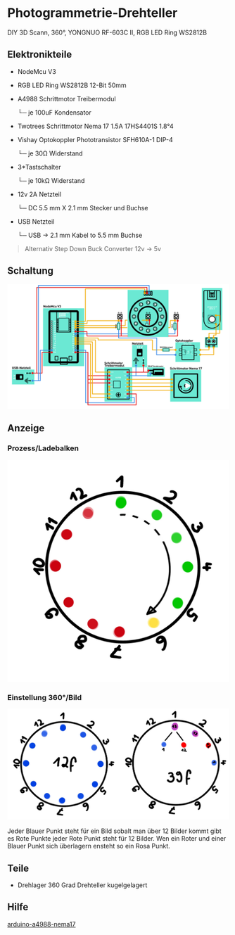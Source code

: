 # Photogrammetrie-Drehteller
DIY 3D Scann, 360°, YONGNUO RF-603C II, RGB LED Ring WS2812B

## Elektronikteile

- NodeMcu V3
- RGB LED Ring WS2812B 12-Bit 50mm
- A4988 Schrittmotor Treibermodul

    └─ je 100uF Kondensator

- Twotrees Schrittmotor Nema 17 1.5A 17HS4401S 1.8°4
- Vishay Optokoppler Phototransistor SFH610A-1 DIP-4

    └─ je 30Ω Widerstand

- 3*Tastschalter

    └─ je 10kΩ Widerstand

- 12v 2A Netzteil

    └─ DC 5.5 mm X 2.1 mm Stecker und Buchse 
    
- USB Netzteil

    └─ USB -> 2.1 mm Kabel to 5.5 mm Buchse

> Alternativ Step Down Buck Converter 12v -> 5v

## Schaltung

![schaltung](img/schaltung-nodemcu.png)

## Anzeige

### Prozess/Ladebalken

![anzeige1](img/anzeige1.png)

### Einstellung 360°/Bild

![anzeige2](img/anzeige2.png)

Jeder Blauer Punkt steht für ein Bild sobalt man über 12 Bilder kommt gibt es Rote Punkte jeder Rote Punkt steht für 12 Bilder. Wen ein Roter und einer Blauer Punkt sich überlagern ensteht so ein Rosa Punkt.

## Teile

- Drehlager 360 Grad Drehteller kugelgelagert


## Hilfe

[arduino-a4988-nema17](https://starthardware.org/arduino-a4988-nema17/)